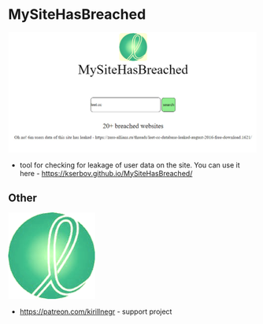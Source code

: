 # MySiteHasBreached
![Site](https://github.com/Kserbov/MySiteHasBreached/blob/main/images/image.jpg)
- tool for checking for leakage of user data on the site. You can use it here - https://kserbov.github.io/MySiteHasBreached/
## Other
![Site](https://github.com/Kserbov/MySiteHasBreached/blob/main/images/favicon.png)
- https://patreon.com/kirillnegr - support project
